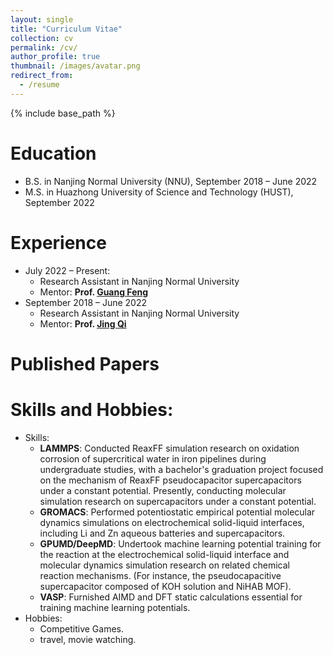 ```yaml
---
layout: single
title: "Curriculum Vitae"
collection: cv
permalink: /cv/
author_profile: true
thumbnail: /images/avatar.png
redirect_from:
  - /resume
---
```


{% include base_path %}

Education
======
* B.S. in Nanjing Normal University (NNU), September 2018 – June 2022
* M.S. in Huazhong University of Science and Technology (HUST), September 2022

Experience
======
* July 2022 – Present:
  * Research Assistant in Nanjing Normal University
  * Mentor: **Prof. [Guang Feng](http://itp.energy.hust.edu.cn/info/1003/1024.htm)**
* September 2018 – June 2022
  * Research Assistant in Nanjing Normal University
  * Mentor: **Prof. [Jing Qi](http://energy.njnu.edu.cn/info/1204/7387.htm)**


Published Papers
======







Skills and Hobbies:
======
* Skills:
	* **LAMMPS**: Conducted ReaxFF simulation research on oxidation corrosion of supercritical water in iron pipelines during undergraduate studies, with a bachelor's graduation project focused on the mechanism of ReaxFF pseudocapacitor supercapacitors under a constant potential. Presently, conducting molecular simulation research on supercapacitors under a constant potential.
	* **GROMACS**: Performed potentiostatic empirical potential molecular dynamics simulations on electrochemical solid-liquid interfaces, including Li and Zn aqueous batteries and supercapacitors.
	* **GPUMD/DeepMD**: Undertook machine learning potential training for the reaction at the electrochemical solid-liquid interface and molecular dynamics simulation research on related chemical reaction mechanisms. (For instance, the pseudocapacitive supercapacitor composed of KOH solution and NiHAB MOF).
	* **VASP**: Furnished AIMD and DFT static calculations essential for training machine learning potentials.
* Hobbies:
	* Competitive Games.
	* travel, movie watching.

